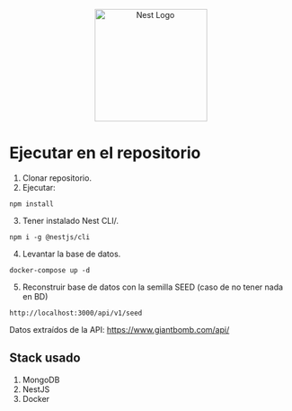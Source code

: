 <p align="center">
  <a href="http://nestjs.com/" target="blank"><img src="https://nestjs.com/img/logo-small.svg" width="200" alt="Nest Logo" /></a>
</p>

# Ejecutar en el repositorio

1. Clonar repositorio.
2. Ejecutar:
```
npm install
```
3. Tener instalado Nest CLI/.
```
npm i -g @nestjs/cli
```

4. Levantar la base de datos.
```
docker-compose up -d
```
5. Reconstruir base de datos con la semilla SEED (caso de no tener nada en BD)
```
http://localhost:3000/api/v1/seed
```

Datos extraídos de la API: https://www.giantbomb.com/api/

## Stack usado

1. MongoDB
2. NestJS
3. Docker